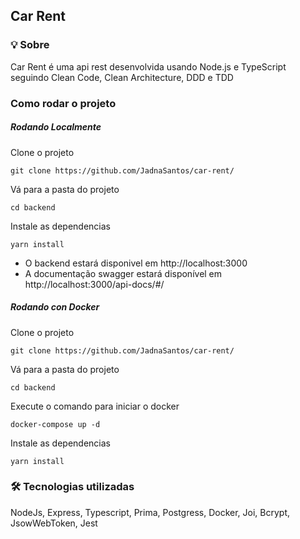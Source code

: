 ## Car Rent

### 💡 Sobre
Car Rent é uma api rest desenvolvida usando Node.js e TypeScript seguindo Clean Code, Clean Architecture, DDD e TDD


### Como rodar o projeto

  <summary><h5>Rodando Localmente</h5>
  
  
  <p>Clone o projeto</p>
  
  ```
  git clone https://github.com/JadnaSantos/car-rent/
  ```
  Vá para a pasta do projeto 
  
  ```
  cd backend
  ```
  
  Instale as dependencias 
  
  ```
  yarn install
  ```
  
  - O backend estará disponivel em http://localhost:3000
  - A documentação swagger estará disponível em http://localhost:3000/api-docs/#/
  
  
  <summary><h5>Rodando con Docker</h5>
  
   <p>Clone o projeto</p>
  
```
git clone https://github.com/JadnaSantos/car-rent/
```
 
Vá para a pasta do projeto 

```
cd backend
```
 
Execute o comando para iniciar o docker

```
docker-compose up -d
```

Instale as dependencias 

```
yarn install
```
  
    
    
 ### 🛠 Tecnologias utilizadas 
 
 NodeJs, Express, Typescript, Prima, Postgress, Docker, Joi, Bcrypt, JsowWebToken, Jest 
  

